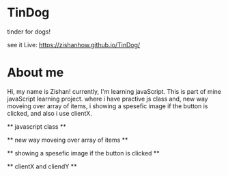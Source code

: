 # TinDog
 tinder for dogs!

see it Live: https://zishanhow.github.io/TinDog/

# About me
Hi, my name is Zishan! currently, I'm learning javaScript.
This is part of mine javaScript learning project. where i have practive js class and, new way moveing over array of items, i showing a spesefic image if the button is clicked, and also i use clientX.


** javascript class **

** new way moveing over array of items **

** showing a spesefic image if the button is clicked **

** clientX and cliendY **

